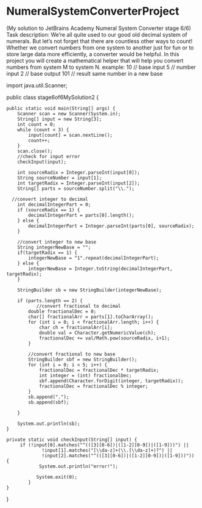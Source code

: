 # NumeralSystemConverterProject
(My solution to  JetBrains Academy Numeral System Converter stage 6/6)
Task description: 
We’re all quite used to our good old decimal system of numerals. But let’s not forget that there are countless other ways to count! Whether we convert numbers from one system to another just for fun or to store large data more efficiently, a converter would be helpful. In this project you will create a mathematical helper that will help you convert numbers from system M to system N.
example:
10   // base input
5    // number input
2    // base output
101  // result same number in a new base


import java.util.Scanner;

public class stage6of6MySolution2 {

	public static void main(String[] args) {
		Scanner scan = new Scanner(System.in);
		String[] input = new String[3];
		int count = 0;
		while (count < 3) {
			input[count] = scan.nextLine();
			count++;
		}
		scan.close();
		//check for input error
		checkInput(input);
		
        int sourceRadix = Integer.parseInt(input[0]);
        String sourceNumber = input[1];
        int targetRadix = Integer.parseInt(input[2]);
        String[] parts = sourceNumber.split("\\.");
        
      //convert integer to decimal
        int decimalIntegerPart = 0;
        if (sourceRadix == 1) {
        	decimalIntegerPart = parts[0].length();
        } else {
        	decimalIntegerPart = Integer.parseInt(parts[0], sourceRadix);
        }
        
        //convert integer to new base
        String integerNewBase = "";
        if(targetRadix == 1) {
        	integerNewBase = "1".repeat(decimalIntegerPart);
        } else {
        	integerNewBase = Integer.toString(decimalIntegerPart, targetRadix);
        }
        
        StringBuilder sb = new StringBuilder(integerNewBase);
        
        if (parts.length == 2) {
        	   //convert fractional to decimal
            double fractionalDec = 0;
            char[] fractionalArr = parts[1].toCharArray();
            for (int i = 0; i < fractionalArr.length; i++) {
                char ch = fractionalArr[i];
                double val = Character.getNumericValue(ch);
                fractionalDec += val/Math.pow(sourceRadix, i+1);
            }
            
            //convert fractional to new base
            StringBuilder sbf = new StringBuilder();
            for (int i = 0; i < 5; i++) {
                fractionalDec = fractionalDec * targetRadix;
                int integer = (int) fractionalDec;
                sbf.append(Character.forDigit(integer, targetRadix));
                fractionalDec = fractionalDec % integer;
            }
            sb.append(".");
            sb.append(sbf);
            
        }
		
        System.out.println(sb);
	}
	
	private static void checkInput(String[] input) {
		 if (!input[0].matches("^(([3][0-6])|([1-2][0-9])|([1-9]))") || 
				 !input[1].matches("[\\da-z]+(\\.[\\da-z]+)?") || 
				 !input[2].matches("^(([3][0-6])|([1-2][0-9])|([1-9]))")) {
	            System.out.println("error!");
	            
	           System.exit(0);
	        }
	}

}

